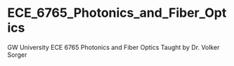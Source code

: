 # ECE_6765_Photonics_and_Fiber_Optics
GW University ECE 6765 Photonics and Fiber Optics Taught by Dr. Volker Sorger
